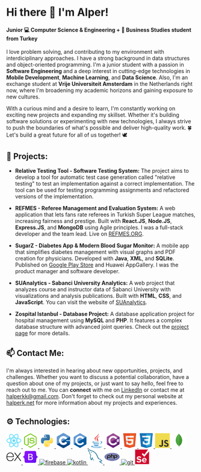 # Hi there 👋 I'm Alper!

#### Junior 💻 Computer Science & Engineering + 👔 Business Studies student from Turkey

I love problem solving, and contributing to my environment with interdiciplinary approaches. I have a strong background in data structures and object-oriented programming. I'm a junior student with a passion in **Software Engineering** and a deep interest in cutting-edge technologies in **Mobile Development**, **Machine Learning**, and **Data Science**. Also, I'm an exchange student at **Vrije Universiteit Amsterdam** in the Netherlands right now, where I'm broadening my academic horizons and gaining exposure to new cultures.

With a curious mind and a desire to learn, I'm constantly working on exciting new projects and expanding my skillset. Whether it's building software solutions or experimenting with new technologies, I always strive to push the boundaries of what's possible and deliver high-quality work. 🍀 Let's build a great future for all of us together! 🕊️

## 🚀 Projects:
- **Relative Testing Tool - Software Testing System:** The project aims to develop a tool for automatic test case generation called "relative testing" to test an implementation against a correct implementation. The tool can be used for testing programming assignments and refactored versions of the implementation.

- **REFMES - Referee Management and Evaluation System:** A web application that lets fans rate referees in Turkish Super League matches, increasing fairness and prestige. Built with **React.JS**, **Node.JS**, **Express.JS**, and **MongoDB** using Agile principles. I was a full-stack developer and the team lead. Live on <a href="https://www.refmes.org/">REFMES.ORG</a>.

- **SugarZ - Diabetes App & Modern Blood Sugar Monitor:** A mobile app that simplifies diabetes management with visual graphs and PDF creation for physicians. Developed with **Java**, **XML**, and **SQLite**. Published on <a href="https://play.google.com/store/apps/details?id=com.huseyinalper.sugarz">Google Play Store</a> and Huawei AppGallery. I was the product manager and software developer.

- **SUAnalytics - Sabanci University Analytics:** A web project that analyzes course and instructor data of Sabanci University with visualizations and analysis publications. Built with **HTML**, **CSS**, and **JavaScript**. You can visit the website of <a href="https://www.halperk.net/suanalytics/">SUAnalytics</a>.

- **Zospital Istanbul - Database Project:** A database application project for hospital management using **MySQL** and **PHP**. It features a complex database structure with advanced joint queries. Check out the <a href="https://github.com/halperk/Zospital-Istanbul-Database-Project/">project page</a> for more details.

## 📫 Contact Me:
  I'm always interested in hearing about new opportunities, projects, and challenges. Whether you want to discuss a potential collaboration, have a question about one of my projects, or just want to say hello, feel free to reach out to me. You can **connect** with me on <a href="https://www.linkedin.com/in/halperk/">LinkedIn</a> or contact me at <a href="mailto:halperkk@gmail.com">halperkk@gmail.com</a>. Don't forget to check out my personal website at <a href="https://www.halperk.net/">halperk.net</a> for more information about my projects and experiences.

## ⚙️ Technologies:
<p align="left">
  <a href="https://reactjs.org/" target="_blank" rel="noreferrer"> <img src="https://raw.githubusercontent.com/devicons/devicon/master/icons/react/react-original.svg" alt="react" width="40" height="40"/> </a>
  <a href="https://nodejs.org" target="_blank" rel="noreferrer"> <img src="https://raw.githubusercontent.com/devicons/devicon/master/icons/nodejs/nodejs-original.svg" alt="nodejs" width="40" height="40"/> </a>
  <a href="https://www.python.org" target="_blank" rel="noreferrer"> <img src="https://raw.githubusercontent.com/devicons/devicon/master/icons/python/python-original.svg" alt="python" width="40" height="40"/> </a>
  <a href="https://www.w3schools.com/cpp/" target="_blank" rel="noreferrer"> <img src="https://raw.githubusercontent.com/devicons/devicon/master/icons/cplusplus/cplusplus-original.svg" alt="cplusplus" width="40" height="40"/> </a>
  <a href="https://www.cprogramming.com/" target="_blank" rel="noreferrer"> <img src="https://raw.githubusercontent.com/devicons/devicon/master/icons/c/c-original.svg" alt="c" width="40" height="40"/> </a>
  <a href="https://www.java.com" target="_blank" rel="noreferrer"> <img src="https://raw.githubusercontent.com/devicons/devicon/master/icons/java/java-original.svg" alt="java" width="40" height="40"/> </a>
  <a href="https://www.w3schools.com/cs/" target="_blank" rel="noreferrer"> <img src="https://raw.githubusercontent.com/devicons/devicon/master/icons/csharp/csharp-original.svg" alt="csharp" width="40" height="40"/> </a>
  <a href="https://www.w3.org/html/" target="_blank" rel="noreferrer"> <img src="https://raw.githubusercontent.com/devicons/devicon/master/icons/html5/html5-original.svg" alt="html5" width="40" height="40"/> </a>
  <a href="https://www.w3.org/Style/CSS/" target="_blank" rel="noreferrer"> <img src="https://raw.githubusercontent.com/devicons/devicon/master/icons/css3/css3-original.svg" alt="css3" width="40" height="40"/> </a>
  <a href="https://developer.mozilla.org/en-US/docs/Web/JavaScript" target="_blank" rel="noreferrer"> <img src="https://raw.githubusercontent.com/devicons/devicon/master/icons/javascript/javascript-original.svg" alt="javascript" width="40" height="40"/> </a>
  <a href="https://www.mongodb.com/" target="_blank" rel="noreferrer"> <img src="https://raw.githubusercontent.com/devicons/devicon/master/icons/mongodb/mongodb-original.svg" alt="mongodb" width="40" height="40"/> </a>
  <a href="https://expressjs.com" target="_blank" rel="noreferrer"> <img src="https://raw.githubusercontent.com/devicons/devicon/master/icons/express/express-original.svg" alt="express" width="40" height="40"/> </a>
  <a href="https://getbootstrap.com" target="_blank" rel="noreferrer"> <img src="https://raw.githubusercontent.com/devicons/devicon/master/icons/bootstrap/bootstrap-original.svg" alt="bootstrap" width="40" height="40"/> </a>
  <a href="https://firebase.google.com/" target="_blank" rel="noreferrer"> <img src="https://www.vectorlogo.zone/logos/firebase/firebase-icon.svg" alt="firebase" width="40" height="40"/> </a>
  <a href="https://kotlinlang.org" target="_blank" rel="noreferrer"> <img src="https://www.vectorlogo.zone/logos/kotlinlang/kotlinlang-icon.svg" alt="kotlin" width="40" height="40"/> </a>
  <a href="https://www.mysql.com/" target="_blank" rel="noreferrer"> <img src="https://raw.githubusercontent.com/devicons/devicon/master/icons/mysql/mysql-original.svg" alt="mysql" width="40" height="40"/> </a>
  <a href="https://www.php.net/" target="_blank" rel="noreferrer"> <img src="https://raw.githubusercontent.com/devicons/devicon/master/icons/php/php-original.svg" alt="php" width="40" height="40"/> </a>
  <a href="https://git-scm.com/" target="_blank" rel="noreferrer"> <img src="https://www.vectorlogo.zone/logos/git-scm/git-scm-icon.svg" alt="git" width="40" height="40"/> </a>
  <a href="https://www.selenium.dev" target="_blank" rel="noreferrer"> <img src="https://raw.githubusercontent.com/devicons/devicon/master/icons/selenium/selenium-original.svg" alt="selenium" width="40" height="40"/> </a>
</p>
